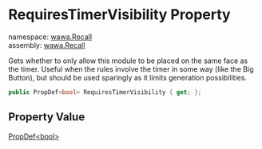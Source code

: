 # RequiresTimerVisibility Property

namespace: [wawa\.Recall](../../wawa.Recall.md)<br />
assembly: [wawa\.Recall](../../../wawa.Recall.md)

Gets whether to only allow this module to be placed on the same face as the timer\.
Useful when the rules involve the timer in some way \(like the Big Button\),
but should be used sparingly as it limits generation possibilities\.

```csharp
public PropDef<bool> RequiresTimerVisibility { get; };
```

## Property Value

[PropDef\<bool\>](../../../wawa.Recall/wawa.Recall/PropDef\`1.md)

